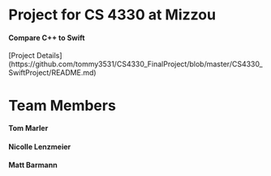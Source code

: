 <h1> Project for CS 4330 at Mizzou </h1>
<h4>Compare C++ to Swift </h4>
[Project Details](https://github.com/tommy3531/CS4330_FinalProject/blob/master/CS4330_SwiftProject/README.md)
<h1> Team Members</h1>
<h4> Tom Marler </h4>
<h4> Nicolle Lenzmeier</h4>
<h4> Matt Barmann</h4>

